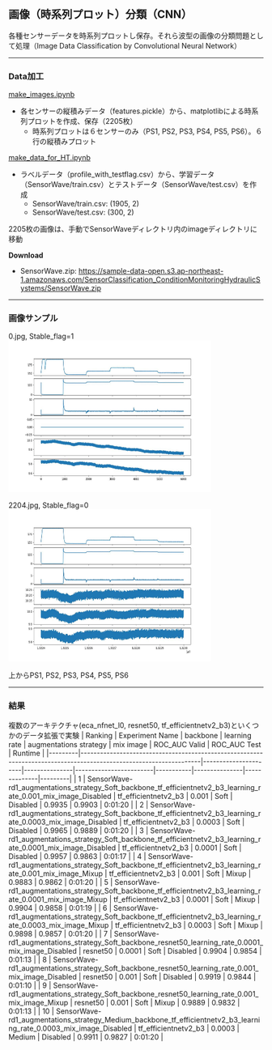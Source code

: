## 画像（時系列プロット）分類（CNN）
各種センサーデータを時系列プロットし保存。それら波型の画像の分類問題として処理（Image Data Classification by Convolutional Neural Network）

***
### Data加工
[make_images.ipynb](./make_images.ipynb)
- 各センサーの縦積みデータ（features.pickle）から、matplotlibによる時系列プロットを作成、保存（2205枚）
    - 時系列プロットは６センサーのみ（PS1, PS2, PS3, PS4, PS5, PS6）。６行の縦積みプロット

[make_data_for_HT.ipynb](./make_data_for_HT.ipynb)
- ラベルデータ（profile_with_testflag.csv）から、学習データ（SensorWave/train.csv）とテストデータ（SensorWave/test.csv）を作成
    - SensorWave/train.csv: (1905, 2)
    - SensorWave/test.csv: (300, 2)

2205枚の画像は、手動でSensorWaveディレクトリ内のimageディレクトリに移動

**Download**
- SensorWave.zip: https://sample-data-open.s3.ap-northeast-1.amazonaws.com/SensorClassification_ConditionMonitoringHydraulicSystems/SensorWave.zip

***
### 画像サンプル
0.jpg, Stable_flag=1  
<img src="./img_sample/0.jpg" alt="Stable_flag=1" width="400" height="300">

2204.jpg, Stable_flag=0  
<img src="./img_sample/2204.jpg" alt="Stable_flag=0" width="400" height="300">

上からPS1, PS2, PS3, PS4, PS5, PS6

***
### 結果

複数のアーキテクチャ(eca_nfnet_l0, resnet50, tf_efficientnetv2_b3)といくつかのデータ拡張で実験
| Ranking | Experiment Name                                                                                                   | backbone            | learning rate | augmentations strategy | mix image | ROC_AUC Valid | ROC_AUC Test | Runtime |
|---------|-------------------------------------------------------------------------------------------------------------------|----------------------|---------------|------------------------|-----------|---------------|--------------|---------|
| 1       | SensorWave-rd1_augmentations_strategy_Soft_backbone_tf_efficientnetv2_b3_learning_rate_0.001_mix_image_Disabled    | tf_efficientnetv2_b3 | 0.001         | Soft                  | Disabled  | 0.9935        | 0.9903       | 0:01:20 |
| 2       | SensorWave-rd1_augmentations_strategy_Soft_backbone_tf_efficientnetv2_b3_learning_rate_0.0003_mix_image_Disabled   | tf_efficientnetv2_b3 | 0.0003        | Soft                  | Disabled  | 0.9965        | 0.9889       | 0:01:20 |
| 3       | SensorWave-rd1_augmentations_strategy_Soft_backbone_tf_efficientnetv2_b3_learning_rate_0.0001_mix_image_Disabled   | tf_efficientnetv2_b3 | 0.0001        | Soft                  | Disabled  | 0.9957        | 0.9863       | 0:01:17 |
| 4       | SensorWave-rd1_augmentations_strategy_Soft_backbone_tf_efficientnetv2_b3_learning_rate_0.001_mix_image_Mixup       | tf_efficientnetv2_b3 | 0.001         | Soft                  | Mixup     | 0.9883        | 0.9862       | 0:01:20 |
| 5       | SensorWave-rd1_augmentations_strategy_Soft_backbone_tf_efficientnetv2_b3_learning_rate_0.0001_mix_image_Mixup      | tf_efficientnetv2_b3 | 0.0001        | Soft                  | Mixup     | 0.9904        | 0.9858       | 0:01:19 |
| 6       | SensorWave-rd1_augmentations_strategy_Soft_backbone_tf_efficientnetv2_b3_learning_rate_0.0003_mix_image_Mixup      | tf_efficientnetv2_b3 | 0.0003        | Soft                  | Mixup     | 0.9898        | 0.9857       | 0:01:20 |
| 7       | SensorWave-rd1_augmentations_strategy_Soft_backbone_resnet50_learning_rate_0.0001_mix_image_Disabled               | resnet50             | 0.0001        | Soft                  | Disabled  | 0.9904        | 0.9854       | 0:01:13 |
| 8       | SensorWave-rd1_augmentations_strategy_Soft_backbone_resnet50_learning_rate_0.001_mix_image_Disabled                | resnet50             | 0.001         | Soft                  | Disabled  | 0.9919        | 0.9844       | 0:01:10 |
| 9       | SensorWave-rd1_augmentations_strategy_Soft_backbone_resnet50_learning_rate_0.001_mix_image_Mixup                   | resnet50             | 0.001         | Soft                  | Mixup     | 0.9889        | 0.9832       | 0:01:13 |
| 10      | SensorWave-rd1_augmentations_strategy_Medium_backbone_tf_efficientnetv2_b3_learning_rate_0.0003_mix_image_Disabled | tf_efficientnetv2_b3 | 0.0003        | Medium                | Disabled  | 0.9911        | 0.9827       | 0:01:20 |

